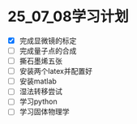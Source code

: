 # 25_07_08学习计划

- [x] 完成显微镜的标定
- [ ] 完成量子点的合成
- [ ] 撕石墨烯五张
- [ ] 安装两个latex并配置好
- [ ] 安装matlab
- [ ] 湿法转移尝试
- [ ] 学习python
- [ ] 学习固体物理学
